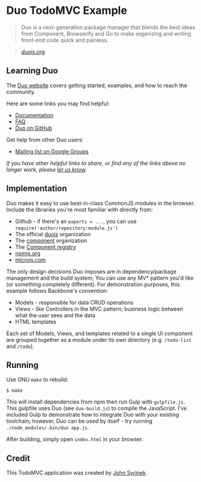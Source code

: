 # Duo TodoMVC Example

> Duo is a next-generation package manager that blends the best ideas from Component, Browserify and Go to make organizing and writing front-end code quick and painless.

> _[duojs.org](http://duojs.org/)_


## Learning Duo

The [Duo website](http://duojs.org/) covers getting started, examples, and how to reach the community.

Here are some links you may find helpful:

* [Documentation](https://github.com/duojs/duo/blob/master/Readme.md)
* [FAQ](https://github.com/duojs/duo/blob/master/docs/faq.md)
* [Duo on GitHub](https://github.com/duojs/duo)

Get help from other Duo users:

* [Mailing list on Google Groups](https://groups.google.com/forum/#!forum/duojs)

_If you have other helpful links to share, or find any of the links above no longer work, please [let us know](https://github.com/tastejs/todomvc/issues)._


## Implementation

Duo makes it easy to use best-in-class CommonJS modules in the browser. Include the libraries you're most familiar with directly from:

* Github - if there's an `exports = ...`, you can use `require('author/repository:module.js')`
* The official [duojs](https://github.com/duojs) organization
* The [component](https://github.com/component) organization
* The [Component registry](http://component.github.io/)
* [npmjs.org](https://www.npmjs.com/)
* [microjs.com](http://microjs.com/)

The only design decisions Duo imposes are in dependency/package management and the build system; You can use any MV* pattern you'd like (or something completely different). For demonstration purposes, this example follows Backbone's convention:

* Models - responsible for data CRUD operations
* Views - like Controllers in the MVC pattern; business logic between what the user sees and the data
* HTML templates

Each set of Models, Views, and templates related to a single UI component are grouped together as a module under its own directory (e.g. `/todo-list` and `/todo`).

## Running

Use GNU `make` to rebuild:

```
$ make
```

This will install dependencies from npm then run Gulp with `gulpfile.js`. This gulpfile uses Duo (see `duo-build.js`) to compile the JavaScript. I've included Gulp to demonstrate how to integrate Duo with your existing toolchain; however, Duo can be used by itself - try running `./node_modules/.bin/duo app.js`.

After building, simply open `index.html` in your browser.

## Credit

This TodoMVC application was created by [John Syrinek](https://github.com/johntron).

